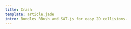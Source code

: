 ```yaml
---
title: Crash
template: article.jade
intro: Bundles RBush and SAT.js for easy 2D collisions.
---
```


